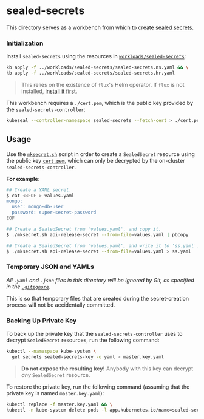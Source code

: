 # sealed-secrets

This directory serves as a workbench from which to create
[sealed secrets](https://github.com/bitnami-labs/sealed-secrets).

### Initialization

Install `sealed-secrets` using the resources in
[`workloads/sealed-secrets`](../workloads/sealed-secrets/):

```bash
kb apply -f ../workloads/sealed-secrets/sealed-secrets.ns.yaml && \
kb apply -f ../workloads/sealed-secrets/sealed-secrets.hr.yaml
```

> This relies on the existence of `flux`'s Helm operator. If `flux` is not
> installed, [install it first](../flux/).

This workbench requires a `./cert.pem`, which is the public key provided by
the `sealed-secrets-controller`:

```bash
kubeseal --controller-namespace sealed-secrets --fetch-cert > ./cert.pem
```

## Usage

Use the [`mksecret.sh`](./mksecret.sh) script in order to create a
`SealedSecret` resource using the public key [`cert.pem`](./cert.pem), which can
only be decrypted by the on-cluster `sealed-secrets-controller`.

**For example:**

```bash
## Create a YAML secret.
$ cat <<EOF > values.yaml
mongo:
  user: mongo-db-user
  password: super-secret-password
EOF

## Create a SealedSecret from 'values.yaml', and copy it.
$ ./mksecret.sh api-release-secret --from-file=values.yaml | pbcopy

## Create a SealedSecret from 'values.yaml', and write it to 'ss.yaml'.
$ ./mksecret.sh api-release-secret --from-file=values.yaml > ss.yaml
```

### Temporary JSON and YAMLs

_All `.yaml` and `.json` files in this directory will be ignored by Git, as
specified in the [`.gitignore`](./.gitignore)._

This is so that temporary files that are created during the secret-creation
process will not be accidentally committed.

### Backing Up Private Key

To back up the private key that the `sealed-secrets-controller` uses to
decrypt `SealedSecret` resources, run the following command:

```bash
kubectl --namespace kube-system \
  get secrets sealed-secrets-key -o yaml > master.key.yaml
```

> **Do not expose the resulting key!** Anybody with this key can
> decrypt _any_ `SealedSecret` resource.

To restore the private key, run the following command (assuming that the
private key is named `master.key.yaml`):

```bash
kubectl replace -f master.key.yaml && \
kubectl -n kube-system delete pods -l app.kubernetes.io/name=sealed-secrets
```
